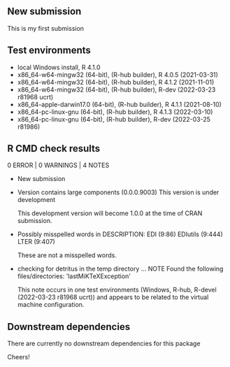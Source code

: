 ## New submission
This is my first submission

## Test environments
* local Windows install, R 4.1.0
* x86_64-w64-mingw32 (64-bit), (R-hub builder), R 4.0.5 (2021-03-31)
* x86_64-w64-mingw32 (64-bit), (R-hub builder), R 4.1.2 (2021-11-01)
* x86_64-w64-mingw32 (64-bit), (R-hub builder), R-dev (2022-03-23 r81968 ucrt)
* x86_64-apple-darwin17.0 (64-bit), (R-hub builder), R 4.1.1 (2021-08-10)
* x86_64-pc-linux-gnu (64-bit), (R-hub builder), R 4.1.3 (2022-03-10) 
* x86_64-pc-linux-gnu (64-bit), (R-hub builder), R-dev (2022-03-25 r81986)


## R CMD check results
0 ERROR | 0 WARNINGS | 4 NOTES

* New submission

* Version contains large components (0.0.0.9003)
  This version is under development
  
  This development version will become 1.0.0 at the time of CRAN submission.

* Possibly misspelled words in DESCRIPTION:
  EDI (9:86)
  EDIutils (9:444)
  LTER (9:407)
  
  These are not a misspelled words.
  
* checking for detritus in the temp directory ... NOTE
  Found the following files/directories:
  'lastMiKTeXException'
  
  This note occurs in one test environments (Windows, R-hub, R-devel (2022-03-23 r81968 ucrt)) and appears to be related to the virtual machine configuration.

## Downstream dependencies
There are currently no downstream dependencies for this package

Cheers!
